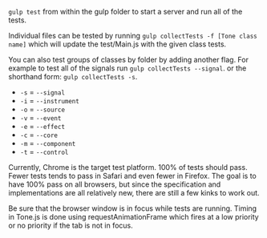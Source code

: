 `gulp test` from within the gulp folder to start a server and run all of the tests. 

Individual files can be tested by running `gulp collectTests -f [Tone class name]` which will update the test/Main.js with the given class tests. 

You can also test groups of classes by folder by adding another flag. For example to test all of the signals run `gulp collectTests --signal`. or the shorthand form: `gulp collectTests -s`. 

* `-s` = `--signal`
* `-i` = `--instrument`
* `-o` = `--source`
* `-v` = `--event`
* `-e` = `--effect`
* `-c` = `--core`
* `-m` = `--component`
* `-t` = `--control`

Currently, Chrome is the target test platform. 100% of tests should pass. Fewer tests tends to pass in Safari and even fewer in Firefox. The goal is to have 100% pass on all browsers, but since the specification and implementations are all relatively new, there are still a few kinks to work out. 

Be sure that the browser window is in focus while tests are running. Timing in Tone.js is done using requestAnimationFrame which fires at a low priority or no priority if the tab is not in focus. 